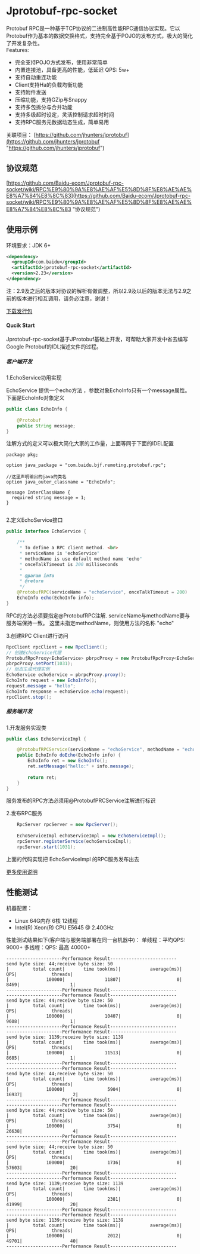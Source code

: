 Jprotobuf-rpc-socket
====================

Protobuf RPC是一种基于TCP协议的二进制高性能RPC通信协议实现。它以Protobuf作为基本的数据交换格式，支持完全基于POJO的发布方式，极大的简化了开发复杂性。<br>
Features:<br>
- 完全支持POJO方式发布，使用非常简单
- 内置连接池，具备更高的性能，低延迟 QPS: 5w+
- 支持自动重连功能
- Client支持Ha的负载均衡功能
- 支持附件发送
- 压缩功能，支持GZip与Snappy
- 支持多包拆分与合并功能
- 支持多级超时设定，灵活控制请求超时时间
- 支持RPC服务元数据动态生成，简单易用

关联项目：
[https://github.com/jhunters/jprotobuf](https://github.com/jhunters/jprotobuf "https://github.com/jhunters/jprotobuf")

## 协议规范 ##
[https://github.com/Baidu-ecom/Jprotobuf-rpc-socket/wiki/RPC%E9%80%9A%E8%AE%AF%E5%8D%8F%E8%AE%AE%E8%A7%84%E8%8C%83](https://github.com/Baidu-ecom/Jprotobuf-rpc-socket/wiki/RPC%E9%80%9A%E8%AE%AF%E5%8D%8F%E8%AE%AE%E8%A7%84%E8%8C%83 "协议规范")


## 使用示例 ##

环境要求：JDK 6+
```xml
<dependency>
  <groupId>com.baidu</groupId>
  <artifactId>jprotobuf-rpc-socket</artifactId>
  <version>2.23</version>
</dependency>
```
注：2.9及之后的版本对协议的解析有做调整，所以2.9及以后的版本无法与2.9之前的版本进行相互调用，请务必注意，谢谢！

[下载发行包](http://repo1.maven.org/maven2/com/baidu/jprotobuf-rpc-socket/)
#### Qucik Start ####
Jprotobuf-rpc-socket基于JProtobuf基础上开发，可帮助大家开发中省去编写Google Protobuf的IDL描述文件的过程。

##### 客户端开发 #####
1.EchoService功用实现

EchoService 提供一个echo方法 ，参数对象EchoInfo只有一个message属性。
下面是EchoInfo对象定义
```java
public class EchoInfo {
    
    @Protobuf
    public String message;
}

```
注解方式的定义可以极大简化大家的工作量，上面等同于下面的IDEL配置
```property
package pkg;  

option java_package = "com.baidu.bjf.remoting.protobuf.rpc";

//这里声明输出的java的类名  
option java_outer_classname = "EchoInfo";  

message InterClassName {  
  required string message = 1;
} 


```
2.定义EchoService接口
```java
public interface EchoService {

    /**
     * To define a RPC client method. <br>
     * serviceName is "echoService"
     * methodName is use default method name "echo"
     * onceTalkTimeout is 200 milliseconds
     * 
     * @param info
     * @return
     */
    @ProtobufRPC(serviceName = "echoService", onceTalkTimeout = 200)
    EchoInfo echo(EchoInfo info);
}

```
RPC的方法必须要指定@ProtobufRPC注解. serviceName与methodName要与服务端保持一致。
这里未指定methodName，则使用方法的名称 "echo"


3.创建RPC Client进行访问
```java
RpcClient rpcClient = new RpcClient();
// 创建EchoService代理
ProtobufRpcProxy<EchoService> pbrpcProxy = new ProtobufRpcProxy<EchoService>(rpcClient, EchoService.class);
pbrpcProxy.setPort(1031);
// 动态生成代理实例
EchoService echoService = pbrpcProxy.proxy();
EchoInfo request = new EchoInfo();
request.message = "hello";
EchoInfo response = echoService.echo(request);
rpcClient.stop();
```

##### 服务端开发 #####
1.开发服务实现类
```java
public class EchoServiceImpl {

    @ProtobufRPCService(serviceName = "echoService", methodName = "echo")
    public EchoInfo doEcho(EchoInfo info) {
        EchoInfo ret = new EchoInfo();
        ret.setMessage("hello:" + info.message);
        
        return ret;
    }
}
```
服务发布的RPC方法必须用@ProtobufPRCService注解进行标识

2.发布RPC服务
```java
	RpcServer rpcServer = new RpcServer();
	
	EchoServiceImpl echoServiceImpl = new EchoServiceImpl();
	rpcServer.registerService(echoServiceImpl);
	rpcServer.start(1031);
```
上面的代码实现把 EchoServiceImpl 的RPC服务发布出去

[更多使用说明](https://github.com/Baidu-ecom/Jprotobuf-rpc-socket/wiki/User-Guide)

## 性能测试 ##

机器配置：
- Linux 64G内存 6核 12线程 
- Intel(R) Xeon(R) CPU           E5645  @ 2.40GHz

性能测试结果如下(客户端与服务端部署在同一台机器中)：
单线程：平均QPS: 9000+
多线程：QPS: 最高 40000+
```property
---------------------Performance Result-------------------------
send byte size: 44;receive byte size: 50
|         total count|       time took(ms)|           average(ms)|                 QPS|             threads|
|              100000|               11807|                     0|                8469|                   1|
---------------------Performance Result-------------------------
---------------------Performance Result-------------------------
send byte size: 44;receive byte size: 50
|         total count|       time took(ms)|           average(ms)|                 QPS|             threads|
|              100000|               10407|                     0|                9608|                   1|
---------------------Performance Result-------------------------
---------------------Performance Result-------------------------
send byte size: 1139;receive byte size: 1139
|         total count|       time took(ms)|           average(ms)|                 QPS|             threads|
|              100000|               11513|                     0|                8685|                   1|
---------------------Performance Result-------------------------
---------------------Performance Result-------------------------
send byte size: 44;receive byte size: 50
|         total count|       time took(ms)|           average(ms)|                 QPS|             threads|
|              100000|                5904|                     0|               16937|                   2|
---------------------Performance Result-------------------------
---------------------Performance Result-------------------------
send byte size: 44;receive byte size: 50
|         total count|       time took(ms)|           average(ms)|                 QPS|             threads|
|              100000|                3754|                     0|               26638|                   4|
---------------------Performance Result-------------------------
---------------------Performance Result-------------------------
send byte size: 44;receive byte size: 50
|         total count|       time took(ms)|           average(ms)|                 QPS|             threads|
|              100000|                1736|                     0|               57603|                  20|
---------------------Performance Result-------------------------
---------------------Performance Result-------------------------
send byte size: 1139;receive byte size: 1139
|         total count|       time took(ms)|           average(ms)|                 QPS|             threads|
|              100000|                2381|                     0|               41999|                  20|
---------------------Performance Result-------------------------
---------------------Performance Result-------------------------
send byte size: 1139;receive byte size: 1139
|         total count|       time took(ms)|           average(ms)|                 QPS|             threads|
|              100000|                2012|                     0|               49701|                  40|
---------------------Performance Result-------------------------
```